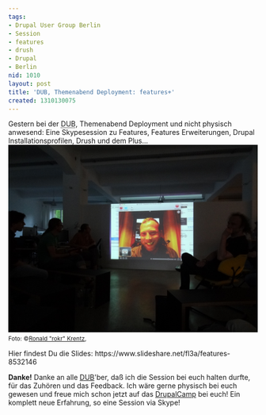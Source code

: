```yaml
---
tags:
- Drupal User Group Berlin
- Session
- features
- drush
- Drupal
- Berlin
nid: 1010
layout: post
title: 'DUB, Themenabend Deployment: features+'
created: 1310130075
---
```

<p>Gestern bei der <acronym title="Drupal Usergroup Berlin">DUB</acronym>, Themenabend Deployment und nicht physisch anwesend: Eine Skypesession zu Features, Features Erweiterungen, Drupal Installationsprofilen, Drush und dem Plus... <img alt="Skypesession: features+" src="/assets/imgs/2011-dub-deployment-features-plus-presentation.jpeg" /> <small>Foto: &copy;<a href="http://rrookkrr.wordpress.com">Ronald "rokr" Krentz</a>, </small></p><!--break-->
<p>Hier findest Du die Slides: https://www.slideshare.net/fl3a/features-8532146</p>
<p><strong>Danke!</strong> Danke an alle <a href="http://groups.drupal.org/dub-drupal-usergroup-berlin" title="DUB - Drupal Usergroup Berlin">DUB</a>'ber, daß ich die Session bei euch halten durfte, für das Zuhören und das Feedback. Ich wäre gerne physisch bei euch gewesen und freue mich schon jetzt auf das <a href="http://drupalcity.de/" title="DrupalCamp Berlin">DrupalCamp</a> bei euch! Ein komplett neue Erfahrung, so eine Session via Skype!</p>
